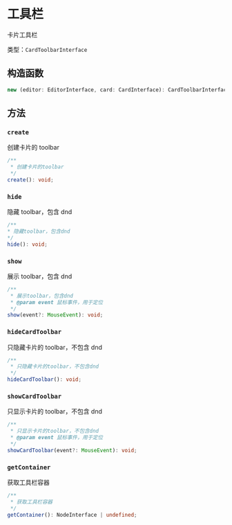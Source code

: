 # 工具栏

卡片工具栏

类型：`CardToolbarInterface`

## 构造函数

```ts
new (editor: EditorInterface, card: CardInterface): CardToolbarInterface
```

## 方法

### `create`

创建卡片的 toolbar

```ts
/**
 * 创建卡片的toolbar
 */
create(): void;
```

### `hide`

隐藏 toolbar，包含 dnd

```ts
/**
* 隐藏toolbar，包含dnd
*/
hide(): void;
```

### `show`

展示 toolbar，包含 dnd

```ts
/**
 * 展示toolbar，包含dnd
 * @param event 鼠标事件，用于定位
 */
show(event?: MouseEvent): void;
```

### `hideCardToolbar`

只隐藏卡片的 toolbar，不包含 dnd

```ts
/**
 * 只隐藏卡片的toolbar，不包含dnd
 */
hideCardToolbar(): void;
```

### `showCardToolbar`

只显示卡片的 toolbar，不包含 dnd

```ts
/**
 * 只显示卡片的toolbar，不包含dnd
 * @param event 鼠标事件，用于定位
 */
showCardToolbar(event?: MouseEvent): void;
```

### `getContainer`

获取工具栏容器

```ts
/**
 * 获取工具栏容器
 */
getContainer(): NodeInterface | undefined;
```
